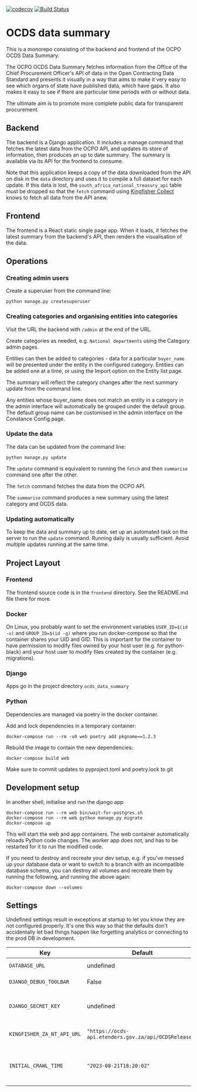 [![codecov](https://codecov.io/gh/jbothma/ocds_data_summary/branch/master/graph/badge.svg)](https://codecov.io/gh/jbothma/ocds_data_summary/)
[![Build Status](https://travis-ci.org/jbothma/ocds_data_summary.png)](https://travis-ci.org/jbothma/ocds_data_summary)

OCDS data summary
=================

This is a monorepo consisting of the backend and frontend of the OCPO OCDS Data Summary.

The OCPO OCDS Data Summary fetches information from the Office of the Chief 
Procurement Officer's API of data in the Open Contracting Data Standard and
presents it visually in a way that aims to make it very easy to see which
organs of state have published data, which have gaps. It also makes it easy to
see if there are particular time periods with or without data.

The ultimate aim is to promote more complete public data for transparent procurement.

Backend
-------

The backend is a Django application. It includes a manage command that fetches
the latest data from the OCPO API, and updates its store of information, then
produces an up to date summary. The summary is available via its API for the
frontend to consume.

Note that this application keeps a copy of the data downloaded from the API on
disk in the `data` directory and uses it to compile a full dataset for each update.
If this data is lost, the `south_africa_national_treasury_api` table must be dropped
so that the `fetch` command using [Kingfisher Collect](https://github.com/vulekamali/kingfisher-collect)
knows to fetch all data from the API anew.

Frontend
--------

The frontend is a React static single page app. When it loads, it fetches the latest
summary from the backend's API, then renders the visualisation of the data.


Operations
----------

### Creating admin users

Create a superuser from the command line:

    python manage.py createsuperuser

### Creating categories and organising entities into categories

Visit the URL the backend with `/admin` at the end of the URL.

Create categories as needed, e.g. `National departments` using the Category admin pages.

Entities can then be added to categories - data for a particular `buyer_name` will
be presented under the entity in the configured category. Entities can be added
one at a time, or using the Import option on the Entity list page.

The summary will reflect the category changes after the next summary update from the
command line.

Any entities whose buyer_name does not match an entity in a category in the admin
interface will automatically be grouped under the default group. The default
group name can be customised in the admin interface on the Constance Config page.

### Update the data

The data can be updated from the command line:

    python manage.py update

The `update` command is equivalent to running the `fetch` and then `summarise` command one after the other.

The `fetch` command fetches the data from the OCPO API.

The `summarise` command produces a new summary using the latest category and OCDS data.

### Updating automatically

To keep the data and summary up to date, set up an automated task on the server to run the
`update` command. Running daily is usually sufficient. Avoid multiple updates running at 
the same time.

Project Layout
--------------

### Frontend

The frontend source code is in the `frontend` directory. See the README.md file
there for more.

### Docker

On Linux, you probably want to set the environment variables `USER_ID=$(id -u)`
and `GROUP_ID=$(id -g)` where you run docker-compose so that the container
shares your UID and GID. This is important for the container to have permission
to modify files owned by your host user (e.g. for python-black) and your host
user to modify files created by the container (e.g. migrations).


### Django

Apps go in the project directory `ocds_data_summary`


### Python

Dependencies are managed via poetry in the docker container.

Add and lock dependencies in a temporary container:

    docker-compose run --rm -u0 web poetry add pkgname==1.2.3

Rebuild the image to contain the new dependencies:

    docker-compose build web

Make sure to commit updates to pyproject.toml and poetry.lock to git


Development setup
-----------------

In another shell, initialise and run the django app

    docker-compose run --rm web bin/wait-for-postgres.sh
    docker-compose run --rm web python manage.py migrate
    docker-compose up

This will start the web and app containers. The web container automatically reloads
Python code changes. The worker app does not, and has to be restarted for it to run
the modified code.

If you need to destroy and recreate your dev setup, e.g. if you've messed up your
database data or want to switch to a branch with an incompatible database schema,
you can destroy all volumes and recreate them by running the following, and running
the above again:

    docker-compose down --volumes


Settings
--------

Undefined settings result in exceptions at startup to let you know they are not configured properly. It's one this way so that the defaults don't accidentally let bad things happen like forgetting analytics or connecting to the prod DB in development.


| Key | Default | Type | Description |
|-----|---------|------|-------------|
| `DATABASE_URL` | undefined | String | `postgresql://user:password@hostname/dbname` style URL |
| `DJANGO_DEBUG_TOOLBAR` | False | Boolean | Set to `True` to enable the Django Debug toolbar NOT ON A PUBLIC SERVER! |
| `DJANGO_SECRET_KEY` | undefined | String | Set this to something secret and unguessable in production. The security of your cookies and other crypto stuff in django depends on it. |
| `KINGFISHER_ZA_NT_API_URL` | `"https://ocds-api.etenders.gov.za/api/OCDSReleases"` | String | Kingfisher Collect setting to modify the URL to the OCPO Open Contracting data API if needed. |
| `INITIAL_CRAWL_TIME` | `"2023-08-21T18:20:02"` | String | Initial crawl time - the value isn't so important but ensure it is consistent over time so that the same data directory is used to crawl incrementally rather than crawling all the data each time. |
